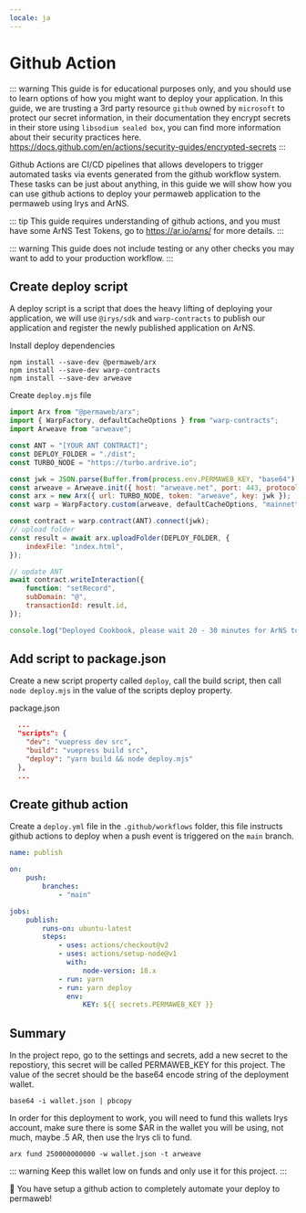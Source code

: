 ```yaml
---
locale: ja
---
```

# Github Action

::: warning
This guide is for educational purposes only, and you should use to learn options of how you might want to deploy your application. In this guide, we are trusting a 3rd party resource `github` owned by `microsoft` to protect our secret information, in their documentation they encrypt secrets in their store using `libsodium sealed box`, you can find more information about their security practices here. https://docs.github.com/en/actions/security-guides/encrypted-secrets
:::

Github Actions are CI/CD pipelines that allows developers to trigger automated tasks via events generated from the github workflow system. These tasks can be just about anything, in this guide we will show how you can use github actions to deploy your permaweb application to the permaweb using Irys and ArNS.

::: tip
This guide requires understanding of github actions, and you must have some ArNS Test Tokens, go to https://ar.io/arns/ for more details.
:::

::: warning
This guide does not include testing or any other checks you may want to add to your production workflow.
:::

## Create deploy script

A deploy script is a script that does the heavy lifting of deploying your application, we will use `@irys/sdk` and `warp-contracts` to publish our application and register the newly published application on ArNS.

Install deploy dependencies

```console
npm install --save-dev @permaweb/arx
npm install --save-dev warp-contracts
npm install --save-dev arweave
```

Create `deploy.mjs` file

```js
import Arx from "@permaweb/arx";
import { WarpFactory, defaultCacheOptions } from "warp-contracts";
import Arweave from "arweave";

const ANT = "[YOUR ANT CONTRACT]";
const DEPLOY_FOLDER = "./dist";
const TURBO_NODE = "https://turbo.ardrive.io";

const jwk = JSON.parse(Buffer.from(process.env.PERMAWEB_KEY, "base64").toString("utf-8"));
const arweave = Arweave.init({ host: "arweave.net", port: 443, protocol: "https" });
const arx = new Arx({ url: TURBO_NODE, token: "arweave", key: jwk });
const warp = WarpFactory.custom(arweave, defaultCacheOptions, "mainnet").useArweaveGateway().build();

const contract = warp.contract(ANT).connect(jwk);
// upload folder
const result = await arx.uploadFolder(DEPLOY_FOLDER, {
	indexFile: "index.html",
});

// update ANT
await contract.writeInteraction({
	function: "setRecord",
	subDomain: "@",
	transactionId: result.id,
});

console.log("Deployed Cookbook, please wait 20 - 30 minutes for ArNS to update!");
```

## Add script to package.json

Create a new script property called `deploy`, call the build script, then call `node deploy.mjs` in the value of the scripts deploy property.

package.json

```json
  ...
  "scripts": {
    "dev": "vuepress dev src",
    "build": "vuepress build src",
    "deploy": "yarn build && node deploy.mjs"
  },
  ...
```

## Create github action

Create a `deploy.yml` file in the `.github/workflows` folder, this file instructs github actions to deploy when a push event is triggered on the `main` branch.

```yml
name: publish

on:
    push:
        branches:
            - "main"

jobs:
    publish:
        runs-on: ubuntu-latest
        steps:
            - uses: actions/checkout@v2
            - uses: actions/setup-node@v1
              with:
                  node-version: 18.x
            - run: yarn
            - run: yarn deploy
              env:
                  KEY: ${{ secrets.PERMAWEB_KEY }}
```

## Summary

In the project repo, go to the settings and secrets, add a new secret to the repostiory, this secret will be called PERMAWEB_KEY for this project. The value of the secret should be the base64 encode string of the deployment wallet.

```console
base64 -i wallet.json | pbcopy
```

In order for this deployment to work, you will need to fund this wallets Irys account, make sure there is some $AR in the wallet you will be using, not much, maybe .5 AR, then use the Irys cli to fund.

```console
arx fund 250000000000 -w wallet.json -t arweave
```

::: warning
Keep this wallet low on funds and only use it for this project.
:::

:tada: You have setup a github action to completely automate your deploy to permaweb!

